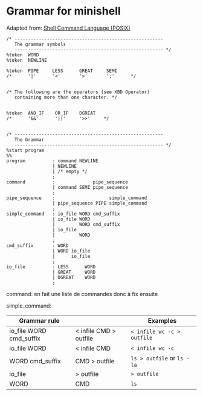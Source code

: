 # Grammar for minishell

Adapted from: [Shell Command Language (POSIX)](https://pubs.opengroup.org/onlinepubs/9699919799.2018edition/utilities/V3_chap02.html)

```
/* -------------------------------------------------------
   The grammar symbols
   ------------------------------------------------------- */
%token  WORD
%token  NEWLINE

%token  PIPE     LESS      GREAT     SEMI
/*      '|'      '<'       '>'       ';'      */


/* The following are the operators (see XBD Operator)
   containing more than one character. */


%token  AND_IF    OR_IF    DGREAT
/*      '&&'      '||'     '>>'     */


/* -------------------------------------------------------
   The Grammar
   ------------------------------------------------------- */
%start program
%%
program          : command NEWLINE
                 | NEWLINE
                 | /* empty */
                 ;
command          :              pipe_sequence
                 | command SEMI pipe_sequence
                 ;
pipe_sequence    :                    simple_command
                 | pipe_sequence PIPE simple_command
                 ;
simple_command   : io_file WORD cmd_suffix
                 | io_file WORD
                 |         WORD cmd_suffix
                 | io_file
                 |         WORD
                 ;
cmd_suffix       : WORD
                 | WORD io_file
                 |      io_file
                 ;
io_file          : LESS      WORD
                 | GREAT     WORD
                 | DGREAT    WORD
                 ;
```

command: en fait une liste de commandes donc à fix ensuite  

simple_command:  

| Grammar rule            |                        | Examples                   |
| ----------------------- | ---------------------- | -------------------------- |
| io_file WORD cmd_suffix | < infile CMD > outfile | `< infile wc -c > outfile` |
| io_file WORD            | < infile CMD           | `< infile wc -c`           |
| WORD cmd_suffix         | CMD > outfile          | `ls > outfile` or `ls -la` |
| io_file                 | > outfile              | `> outfile`                |
| WORD                    | CMD                    | `ls`                       |
